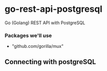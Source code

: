 # go-rest-api-postgresql
Go (Golang) REST API with PostgreSQL


### Packages we'll use

- "github.com/gorilla/mux"

## Connecting with postgreSQL

